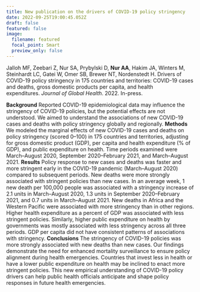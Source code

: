 ```yaml
---
title: New publication on the drivers of COVID-19 policy stringency
date: 2022-09-25T19:00:45.052Z
draft: false
featured: false
image:
  filename: featured
  focal_point: Smart
  preview_only: false
---
```

Jalloh MF, Zeebari Z, Nur SA, Prybylski D, **Nur AA**, Hakim JA, Winters M, Steinhardt LC, Gatei W, Omer SB, Brewer NT, Nordenstedt H. Drivers of COVID-19 policy stringency in 175 countries and territories: COVID-19 cases and deaths, gross domestic products per capita, and health expenditures. *Journal of Global Health*. 2022. In-press.

**Background** Reported COVID-19 epidemiological data may influence the stringency of COVID-19 policies, but the potential effects are not understood. We aimed to understand the associations of new COVID-19 cases and deaths with policy stringency globally and regionally. **Methods** We modeled the marginal effects of new COVID-19 cases and deaths on policy stringency (scored 0–100) in 175 countries and territories, adjusting for gross domestic product (GDP), per capita and health expenditure (% of GDP), and public expenditure on health.  Time periods examined were March–August 2020, September 2020–February 2021, and March–August 2021. **Results** Policy response to new cases and deaths was faster and more stringent early in the COVID-19 pandemic (March–August 2020) compared to subsequent periods. New deaths were more strongly associated with stringent policies than new cases. In an average week, 1 new death per 100,000 people was associated with a stringency increase of 2.1 units in March–August 2020, 1.3 units in September 2020–February 2021, and 0.7 units in March–August 2021. New deaths in Africa and the Western Pacific were associated with more stringency than in other regions. Higher health expenditure as a percent of GDP was associated with less stringent policies. Similarly, higher public expenditure on health by governments was mostly associated with less stringency across all three periods. GDP per capita did not have consistent patterns of associations with stringency. **Conclusions** The stringency of COVID-19 policies was more strongly associated with new deaths than new cases. Our findings demonstrate the need for enhanced mortality surveillance to ensure policy alignment during health emergencies. Countries that invest less in health or have a lower public expenditure on health may be inclined to enact more stringent policies. This new empirical understanding of COVID-19 policy drivers can help public health officials anticipate and shape policy responses in future health emergencies.